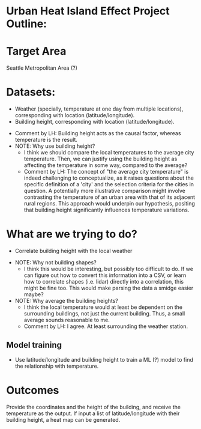 # Urban Heat Island Effect Project Outline:

# Target Area
Seattle Metropolitan Area (?)

# Datasets:
* Weather (specially, temperature at one day from multiple locations), corresponding with location (latitude/longitude).
* Building height, corresponding with location (latitude/longitude).

- Comment by LH: Building height acts as the causal factor, whereas temperature is the result.
- NOTE: Why use building height?
  - I think we should compare the local temperatures to the average city temperature. Then, we can justify using the building height as affecting the temperature in some way, compared to the average?
  - Comment by LH: The concept of "the average city temperature" is indeed challenging to conceptualize, as it raises questions about the specific definition of a 'city' and the selection criteria for the cities in question. A potentially more illustrative comparison might involve contrasting the temperature of an urban area with that of its adjacent rural regions. This approach would underpin our hypothesis, positing that building height significantly influences temperature variations.

# What are we trying to do?
* Correlate building height with the local weather

- NOTE: Why not building shapes?
  - I think this would be interesting, but possibly too difficult to do. If we can figure out how to convert this information into a CSV, or learn how to correlate shapes (i.e. lidar) directly into a correlation, this might be fine too. This would make parsing the data a smidge easier maybe?
- NOTE: Why average the building heights?
  - I think the local temperature would at least be dependent on the surrounding buildings, not just the current building. Thus, a small average sounds reasonable to me.
  - Comment by LH: I agree. At least surrounding the weather station.
 
## Model training
* Use latitude/longitude and building height to train a ML (?) model to find the relationship with temperature.
 
# Outcomes
Provide the coordinates and the height of the building, and receive the temperature as the output. If input a list of latitude/longitude with their building height, a heat map can be generated.

